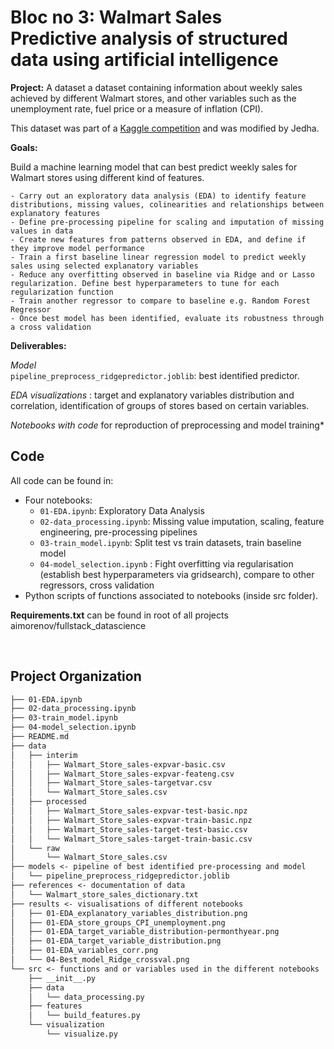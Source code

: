 **Bloc no 3: Walmart Sales**  
Predictive analysis of structured data using artificial intelligence
==============================  

**Project:**  A dataset a dataset containing information about weekly sales achieved by different Walmart stores, and other variables such as the unemployment rate, fuel price or a measure of inflation (CPI).

This dataset was part of a [Kaggle competition](https://www.kaggle.com/competitions/walmart-sales-forecasting/overview) and was modified by Jedha.

**Goals:**   

Build a machine learning model that can best predict weekly sales for Walmart stores using different kind of features. 

    - Carry out an exploratory data analysis (EDA) to identify feature distributions, missing values, colinearities and relationships between explanatory features
    - Define pre-processing pipeline for scaling and imputation of missing values in data 
    - Create new features from patterns observed in EDA, and define if they improve model performance  
    - Train a first baseline linear regression model to predict weekly sales using selected explanatory variables   
    - Reduce any overfitting observed in baseline via Ridge and or Lasso regularization. Define best hyperparameters to tune for each regularization function   
    - Train another regressor to compare to baseline e.g. Random Forest Regressor 
    - Once best model has been identified, evaluate its robustness through a cross validation

**Deliverables:** 

*Model*  
`pipeline_preprocess_ridgepredictor.joblib`: best identified predictor. 

*EDA visualizations* : target and explanatory variables distribution and correlation, identification of groups of stores based on certain variables. 

*Notebooks with code* for reproduction of preprocessing and model training*





Code
------------  
All code can be found in: 
* Four notebooks:
    - `01-EDA.ipynb`: Exploratory Data Analysis
    - `02-data_processing.ipynb`: Missing value imputation, scaling, feature engineering, pre-processing pipelines  
    - `03-train_model.ipynb`: Split test vs train datasets, train baseline model
    - `04-model_selection.ipynb` : Fight overfitting via regularisation (establish best hyperparameters via gridsearch), compare to other regressors, cross validation 
* Python scripts of functions associated to notebooks (inside src folder). 

**Requirements.txt** can be found in root of all projects aimorenov/fullstack_datascience

<br>
    
Project Organization
------------

```markdown
├── 01-EDA.ipynb
├── 02-data_processing.ipynb
├── 03-train_model.ipynb
├── 04-model_selection.ipynb
├── README.md
├── data
│   ├── interim
│   │   ├── Walmart_Store_sales-expvar-basic.csv
│   │   ├── Walmart_Store_sales-expvar-feateng.csv
│   │   ├── Walmart_Store_sales-targetvar.csv
│   │   └── Walmart_Store_sales.csv
│   ├── processed
│   │   ├── Walmart_Store_sales-expvar-test-basic.npz
│   │   ├── Walmart_Store_sales-expvar-train-basic.npz
│   │   ├── Walmart_Store_sales-target-test-basic.csv
│   │   └── Walmart_Store_sales-target-train-basic.csv
│   └── raw
│       └── Walmart_Store_sales.csv
├── models <- pipeline of best identified pre-processing and model
│   └── pipeline_preprocess_ridgepredictor.joblib
├── references <- documentation of data
│   └── Walmart_store_sales_dictionary.txt
├── results <- visualisations of different notebooks  
│   ├── 01-EDA_explanatory_variables_distribution.png
│   ├── 01-EDA_store_groups_CPI_unemployment.png
│   ├── 01-EDA_target_variable_distribution-permonthyear.png
│   ├── 01-EDA_target_variable_distribution.png
│   ├── 01-EDA_variables_corr.png
│   └── 04-Best_model_Ridge_crossval.png
└── src <- functions and or variables used in the different notebooks
    ├── __init__.py
    ├── data
    │   └── data_processing.py
    ├── features
    │   └── build_features.py
    └── visualization
        └── visualize.py
```


